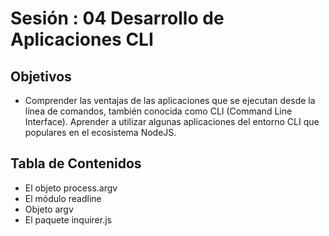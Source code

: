 # Sesión : 04 Desarrollo de Aplicaciones CLI

## Objetivos

+ Comprender las ventajas de las aplicaciones que se ejecutan desde la línea de comandos, también conocida como CLI (Command Line Interface). Aprender a utilizar algunas aplicaciones del entorno CLI que populares en el ecosistema NodeJS.

## Tabla de Contenidos

+ El objeto process.argv
+ El módulo readline
+ Objeto argv
+ El paquete inquirer.js

